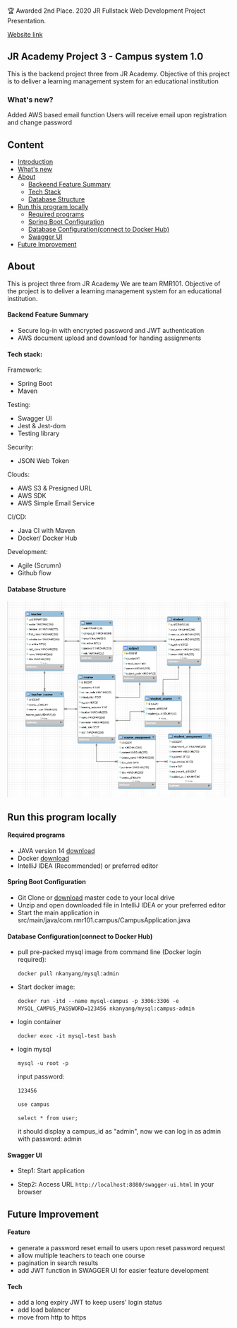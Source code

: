 🏆 Awarded 2nd Place. 2020 JR Fullstack Web Development Project Presentation.

[Website link](https://rmr101.github.io/campus-frontend/)


## JR Academy Project 3 - Campus system 1.0
This is the backend project three from JR Academy. 
Objective of this project is to deliver a learning management system for an educational institution

### What's new?

Added AWS based email function
Users will receive email upon registration and change password

## Content
- [Introduction](#jr-academy-projects-3---campus-system-10)
- [What's new](#whats-new)
- [About](#about)
    - [Backeend Feature Summary](#backend-feature-summary)
    - [Tech Stack](#tech-stack-for-backend)
    - [Database Structure](#database-structure)
- [Run this program locally](#run-this-program-locally)
    - [Required programs](#required-programs)
    - [Spring Boot Configuration](#spring-boot-configuration)
    - [Database Configuration(connect to Docker Hub)](#database-configurationconnect-to-docker-hub)
    - [Swagger UI](#swagger-ui)
- [Future Improvement](#future-improvement)

## About
This is project three from JR Academy
We are team RMR101. Objective of the project is to 
deliver a learning management system for an educational institution.

#### Backend Feature Summary
- Secure log-in with encrypted password and JWT authentication
- AWS document upload and download for handing assignments

#### Tech stack:

Framework:
- Spring Boot
- Maven

Testing:
- Swagger UI
- Jest & Jest-dom
- Testing library

Security:
- JSON Web Token

Clouds:
- AWS S3 & Presigned URL
- AWS SDK 
- AWS Simple Email Service

CI/CD:
- Java CI with Maven
- Docker/ Docker Hub

Development:
- Agile (Scrumn)
- Github flow

#### Database Structure
![](./demo/images/Campus_Database.jpg)

## Run this program locally
#### Required programs

- JAVA version 14 [download](https://docs.oracle.com/en/java/javase/14/install/installation-jdk-microsoft-windows-platforms.html#GUID-A7E27B90-A28D-4237-9383-A58B416071CA)
- Docker [download](https://www.docker.com/get-started)
- IntelliJ IDEA (Recommended) or preferred editor
    
#### Spring Boot Configuration
- Git Clone or [download](https://github.com/rmr101/campus-backend/archive/master.zip) 
master code to your local drive 
- Unzip and open downloaded file in IntelliJ IDEA or your preferred editor
- Start the main application in<br> 
    src/main/java/com.rmr101.campus/CampusApplication.java


#### Database Configuration(connect to Docker Hub)
- pull pre-packed mysql image from command line (Docker login required):

    `docker pull nkanyang/mysql:admin`
    
- Start docker image:

    `docker run -itd --name mysql-campus -p 3306:3306 -e MYSQL_CAMPUS_PASSWORD=123456 nkanyang/mysql:campus-admin`

- login container

    `docker exec -it mysql-test bash`

- login mysql

    `mysql -u root -p`
    
    input password:
    
    `123456`
    
    `use campus`
    
    `select * from user;`
    
    it should display a campus_id as "admin", now we can log in as admin with password: admin 

#### Swagger UI

- Step1: Start application 

- Step2: Access URL `http://localhost:8080/swagger-ui.html` in your browser


## Future Improvement
#### Feature
- generate a password reset email to users upon reset password request
- allow multiple teachers to teach one course
- pagination in search results
- add JWT function in SWAGGER UI for easier feature development


#### Tech
- add a long expiry JWT to keep users' login status
- add load balancer
- move from http to https
